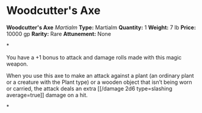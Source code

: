 # Woodcutter's Axe

**Woodcutter's Axe**
_Martialm_
**Type:** Martialm
**Quantity:** 1
**Weight:** 7 lb
**Price:** 10000 gp
**Rarity:** Rare
**Attunement:** None

*<p>You have a +1 bonus to attack and damage rolls made with this magic weapon.

When you use this axe to make an attack against a plant (an ordinary plant or a creature with the Plant type) or a wooden object that isn’t being worn or carried, the attack deals an extra  [[/damage 2d6 type=slashing average=true]] damage on a hit.</p>*